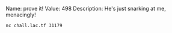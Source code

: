 Name: prove it!
Value: 498
Description: He's just snarking at me, menacingly!

`nc chall.lac.tf 31179`

